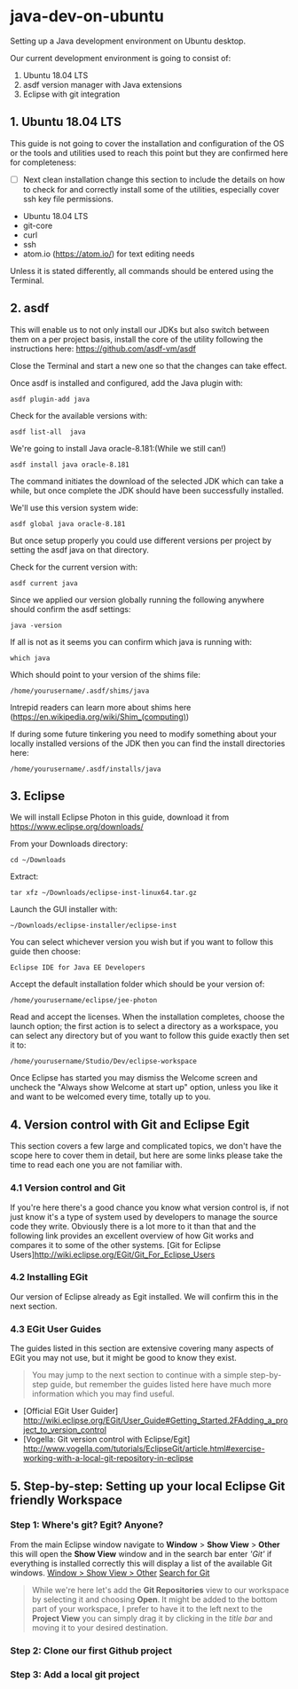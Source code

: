 # java-dev-on-ubuntu
Setting up a Java development environment on Ubuntu desktop.

Our current development environment is going to consist of:
1. Ubuntu 18.04 LTS
2. asdf version manager with Java extensions
3. Eclipse with git integration

## 1. Ubuntu 18.04 LTS
This guide is not going to cover the installation and configuration of the OS or the tools and utilities used to reach this point but they are confirmed here for completeness:
- [ ] Next clean installation change this section to include the details on how to check for and correctly install some of the utilities, especially cover ssh key file permissions.
- Ubuntu 18.04 LTS
- git-core
- curl
- ssh
- atom.io (https://atom.io/) for text editing needs

Unless it is stated differently, all commands should be entered using the Terminal.

## 2. asdf
This will enable us to not only install our JDKs but also switch between them on a per project basis, install the core of the utility following the instructions here: https://github.com/asdf-vm/asdf

Close the Terminal and start a new one so that the changes
can take effect.

Once asdf is installed and configured, add the Java plugin with:
```
asdf plugin-add java
```

Check for the available versions with:
```
asdf list-all  java
```

We're going to install Java oracle-8.181:(While we still can!)
```
asdf install java oracle-8.181
```
The command initiates the download of the selected JDK which can take a while, but once complete the JDK should have been successfully installed.

We'll use this version system wide:
```
asdf global java oracle-8.181
```
But once setup properly you could use different versions per project by setting the asdf java on that directory.

Check for the current version with:
```
asdf current java
```

Since we applied our version globally running the following anywhere should confirm the asdf settings:
```
java -version
```

If all is not as it seems you can confirm which java is running with:
```
which java
```
Which should point to your version of the shims file:
```
/home/yourusername/.asdf/shims/java
```
Intrepid readers can learn more about shims here (https://en.wikipedia.org/wiki/Shim_(computing))

If during some future tinkering you need to modify something about your locally installed versions of the JDK then you can find the install directories here:
```
/home/yourusername/.asdf/installs/java
```


## 3. Eclipse
We will install Eclipse Photon in this guide, download it from https://www.eclipse.org/downloads/

From your Downloads directory:
```
cd ~/Downloads
```

Extract:
```
tar xfz ~/Downloads/eclipse-inst-linux64.tar.gz
```

Launch the GUI installer with:
```
~/Downloads/eclipse-installer/eclipse-inst
```

You can select whichever version you wish but if you want to follow this guide then choose:
```
Eclipse IDE for Java EE Developers
```

Accept the default installation folder which should be your version of:
```
/home/yourusername/eclipse/jee-photon
```

Read and accept the licenses. When the installation completes, choose the launch option; the first action is to select a directory as a workspace, you can select any directory but of you want to follow this guide exactly then set it to:
```
/home/yourusername/Studio/Dev/eclipse-workspace
```
Once Eclipse has started you may dismiss the Welcome screen and uncheck the "Always show Welcome at start up" option, unless you like it and want to be welcomed every time, totally up to you.

## 4. Version control with Git and Eclipse Egit

This section covers a few large and complicated topics, we don't have the scope here to cover them in detail, but here are some links please take the time to read each one you are not familiar with.

### 4.1 Version control and Git
If you're here there's a good chance you know what version control is, if not just know it's a type of system used by developers to manage the source code they write. Obviously there is a lot more to it than that and the following link provides an excellent overview of how Git works and compares it to some of the other systems. [Git for Eclipse Users]http://wiki.eclipse.org/EGit/Git_For_Eclipse_Users

### 4.2 Installing EGit
Our version of Eclipse already as Egit installed. We will confirm this in the next section.

### 4.3 EGit User Guides
The guides listed in this section are extensive covering many aspects of EGit you may not use, but it might be good to know they exist.

> You may jump to the next section to continue with a simple
> step-by-step guide, but remember the guides listed here
> have much more information which you may find useful.

* [Official EGit User Guider] http://wiki.eclipse.org/EGit/User_Guide#Getting_Started.2FAdding_a_project_to_version_control
* [Vogella: Git version control with Eclipse/Egit] http://www.vogella.com/tutorials/EclipseGit/article.html#exercise-working-with-a-local-git-repository-in-eclipse

## 5. Step-by-step: Setting up your local Eclipse Git friendly Workspace
### Step 1: Where's git? Egit? Anyone?
From the main Eclipse window navigate to  **Window** > **Show View** > **Other** this will open the **Show View** window and in the search bar enter *'Git'* if everything is installed correctly this will display a list of the available Git windows.
[Window > Show View > Other](images/screenshots/01-Menus.png)
[Search for Git](images/screenshots/02-Menus.png)

> While we're here let's add the **Git Repositories** view to our workspace by selecting it and choosing **Open**.
> It might be added to the bottom part of your workspace, I prefer to have it to the left next to the **Project View** you can simply drag it by clicking in the *title bar* and moving it to your desired destination.


### Step 2: Clone our first Github project
### Step 3: Add a local git project
